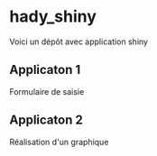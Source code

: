 # hady_shiny

Voici un dépôt avec application shiny

## Applicaton 1

Formulaire de saisie


## Applicaton 2

Réalisation d'un graphique